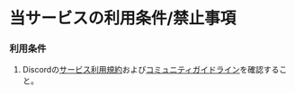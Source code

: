 # 当サービスの利用条件/禁止事項
### 利用条件
1. Discordの[サービス利用規約](https://support.discord.com/hc/ja/sections/115000344951-ポリシーと規約)および[コミュニティガイドライン](https://discord.com/guidelines)を確認すること。
